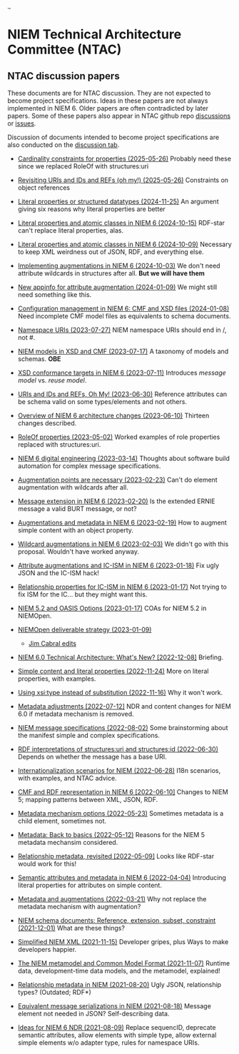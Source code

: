 # [<img src="https://github.com/niemopen/oasis-open-project/raw/main/artwork/NIEM-NO-Logo-v5.png" alt="img" style="zoom: 10%;" />](https://github.com/niemopen/oasis-open-project/blob/main/artwork/NIEM-NO-Logo-v5.png)

# NIEM Technical Architecture Committee (NTAC)

## NTAC discussion papers

These documents are for NTAC discussion.  They are not expected to become project specifications.  Ideas in these papers are not always implemented in NIEM 6.  Older papers are often contradicted by later papers.  Some of these papers also appear in NTAC github repo [discussions](https://github.com/niemopen/ntac-admin/discussions) or [issues](https://github.com/niemopen/ntac-admin/issues).

Discussion of documents intended to become project specifications are also conducted on the [discussion tab](https://github.com/niemopen/ntac-admin/discussions).

* [Cardinality constraints for properties (2025-05-26)](docs/PropertyConstraints-250526.md)
  Probably need these since we replaced RoleOf with structures:uri

* [Revisiting URIs and IDs and REFs (oh my!) (2025-05-26)](docs/References-250526.md)
  Constraints on object references

* [Literal properties or structured datatypes (2024-11-25)](docs/StructuredDatatype-241125.md)
  An argument giving six reasons why literal properties are better

* [Literal properties and atomic classes in NIEM 6 (2024-10-15)](docs/Literals-241015.pdf)
  RDF-star can't replace literal properties, alas.

* [Literal properties and atomic classes in NIEM 6 (2024-10-09)](docs/Literals-241009.md)
  Necessary to keep XML weirdness out of JSON, RDF, and everything else.

* [Implementing augmentations in NIEM 6 (2024-10-03)](docs/AttributeAugmentation-241003.md)
  We don't need attribute wildcards in structures after all.  **But we will have them**

* [New appinfo for attribute augmentation (2024-01-09)](docs/AugAppinfo-240109.md)
  We might still need something like this.

* [Configuration management in NIEM 6: CMF and XSD files (2024-01-08)](docs/CM-CMF-XSD-240108.md)
  Need incomplete CMF model files as equivalents to schema documents.

* [Namespace URIs (2023-07-27)](docs/NamespaceURIs-230727.md)
  NIEM namespace URIs should end in /, not #.

* [NIEM models in XSD and CMF (2023-07-17)](docs/Models-XSD-CMF-230717.md)
  A taxonomy of models and schemas. **OBE**

* [XSD conformance targets in NIEM 6 (2023-07-11)](docs/ConformanceTargets-230711.md)
  Introduces *message model* vs. *reuse model*.

* [URIs and IDs and REFs, Oh My! (2023-06-30)](docs/ReferenceAtts-230630.md)
  Reference attributes can be schema valid on some types/elements and not others.

* [Overview of NIEM 6 architecture changes (2023-06-10)](docs/NIEM6-230610.md)
  Thirteen changes described.

* [RoleOf properties (2023-05-02)](docs/RoleOfProperties-230502.md)
  Worked examples of role properties replaced with structures:uri.

* [NIEM 6 digital engineering (2023-03-14)](docs/DigitalEngineering-230314.md)
  Thoughts about software build automation for complex message specifications.

* [Augmentation points are necessary (2023-02-23)](docs/AugmentationPointsNecessary-230223.md)
  Can't do element augmentation with wildcards after all.

* [Message extension in NIEM 6 (2023-02-20)](docs/MessageExtension-230220.md)
  Is the extended ERNIE message a valid BURT message, or not?

* [Augmentations and metadata in NIEM 6 (2023-02-19)](docs/AugmentationsAndMetadata-230219.md)
  How to augment simple content with an object property.

* [Wildcard augmentations in NIEM 6 (2023-02-03)](docs/WildcardAugmentations-230203.md)
  We didn't go with this proposal. Wouldn't have worked anyway.

* [Attribute augmentations and IC-ISM in NIEM 6 (2023-01-18)](docs/AttributeAugmentations-230118.md)
  Fix ugly JSON and the IC-ISM hack!

* [Relationship properties for IC-ISM in NIEM 6 (2023-01-17)](docs/RelationshipProperties-230117.md)
  Not trying to fix ISM for the IC... but they might want this.

* [NIEM 5.2 and OASIS Options (2023-01-17)](docs/oasis-niem-5.2-release-issues.md)
  COAs for NIEM 5.2 in NIEMOpen.

* [NIEMOpen deliverable strategy (2023-01-09)](docs/niemopen-deliverable-strategy.md)
  * [Jim Cabral edits](docs/niemopen-deliverable-strategy-jec.md)
  
* [NIEM 6.0 Technical Architecture: What's New? [2022-12-08]](docs/NewInNIEM6-221205.pdf)
  Briefing.

* [Simple content and literal properties (2022-11-24)](docs/Literals-221124.md)
  More on literal properties, with examples.

* [Using xsi:type instead of substitution (2022-11-16)](docs/XSI-Type-221116.md)
  Why it won't work.

* [Metadata adjustments [2022-07-12]](docs/metadata-adjustments.md)
  NDR and content changes for NIEM 6.0 if metadata mechanism is removed.

* [NIEM message specifications (2022-08-02)](docs/N6MsgSpec-220802.docx)
  Some brainstorming about the manifest simple and complex specifications.

* [RDF interpretations of structures:uri and structures:id (2022-06-30)](docs/URIs-220630.md)
  Depends on whether the message has a base URI.

* [Internationalization scenarios for NIEM (2022-06-28)](docs/I18n-220628.pdf)
  I18n scenarios, with examples, and NTAC advice.

* [CMF and RDF representation in NIEM 6 [2022-06-10]](docs/NIEM6-RDF-220610.md)
  Changes to NIEM 5; mapping patterns between XML, JSON, RDF.

* [Metadata mechanism options (2022-05-23)](docs/MetaMechOptions-220523.md)
  Sometimes metadata is a child element, sometimes not.

* [Metadata: Back to basics (2022-05-12)](docs/MetadataBasics-220512.md)
  Reasons for the NIEM 5 metadata mechansim considered.

* [Relationship metadata, revisited [2022-05-09]](docs/RelMetadataAgain-220509.md)
  Looks like RDF-star would work for this!

* [Semantic attributes and metadata in NIEM 6 (2022-04-04)](docs/AttributesAndMetadata-220404.docx)
  Introducing literal properties for attributes on simple content.

* [Metadata and augmentations (2022-03-21)](docs/MetadataAndAugmentations-220321.docx)
  Why not replace the metadata mechanism with augmentation?

* [NIEM schema documents: Reference, extension, subset, constraint (2021-12-01)](docs/SchemaDocs-211201.docx)
  What are these things?

* [Simplified NIEM XML (2021-11-15)](docs/SimpleNIEM-211115.docx)
  Developer gripes, plus Ways to make developers happier.

* [The NIEM metamodel and Common Model Format (2021-11-07)](docs/Terminology-211007.docx)
  Runtime data, development-time data models, and the metamodel, explained!

* [Relationship metadata in NIEM (2021-08-20)](docs/MetadataRepresentation-210820.docx)
  Ugly JSON, relationship types? (Outdated; RDF*)

* [Equivalent message serializations in NIEM (2021-08-18)](docs/EquivalentMessages-210818.docx)
  Message element not needed in JSON? Self-describing data.

* [Ideas for NIEM 6 NDR (2021-08-09)](docs/NDR6Notes-210809.docx)
  Replace sequencID, deprecate semantic attributes, allow elements with simple type, allow external simple elements w/o adapter type, rules for namespace URIs.